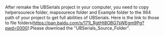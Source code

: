 After remake the UBSerials project in your computer, you need to copy helpersourece folder, mapsourece folder and Example folder to the X64 path of your project to get full abilities of UBSerials.
Here is the link to those to file folders(https://pan.baidu.com/s/171l_RgtHt8OBG7sWEgm9Pg?pwd=0000).Please download the "UBSerials_Source_Folder".
